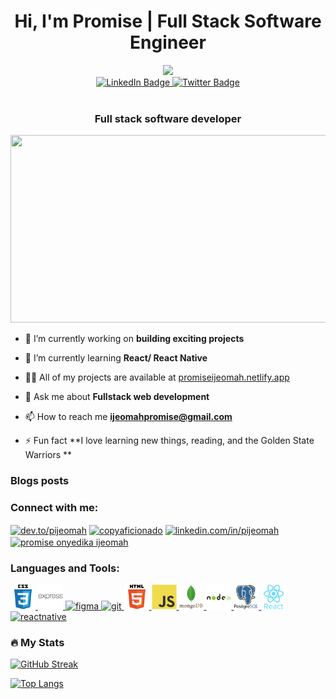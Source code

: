 <h1 align="center">Hi, I'm Promise | Full Stack Software Engineer</h1>
<div align ="center">
<img src= "https://media.giphy.com/media/CuuSHzuc0O166MRfjt/giphy.gif" width = "150"></img>
</div>
<div id="badges" align= "center">
  <a href="  linkedin.com/in/pijeomah">
    <img src="https://img.shields.io/badge/LinkedIn-blue?style=for-the-badge&logo=linkedin&logoColor=white" alt="LinkedIn Badge"/>
  </a>
  <a href="https://twitter.com/copyaficionado">
    <img src="https://img.shields.io/badge/Twitter-blue?style=for-the-badge&logo=twitter&logoColor=white" alt="Twitter Badge"/>
  </a>
</div>
<div align ="center"><img src="https://komarev.com/ghpvc/?username=pijeomah&style=flat-square&color=blue" alt=""/></div>

<h3 align="center"> Full stack software developer</h3>
<div align= "center"><img src="https://media.giphy.com/media/dWesBcTLavkZuG35MI/giphy.gif" width="600" height="300"/></div>

- 🔭 I’m currently working on **building exciting projects**

- 🌱 I’m currently learning **React/ React Native**

- 👨‍💻 All of my projects are available at [promiseijeomah.netlify.app](promiseijeomah.netlify.app)

- 💬 Ask me about **Fullstack web development**

- 📫 How to reach me **ijeomahpromise@gmail.com**

- ⚡ Fun fact **I love learning new things, reading, and the Golden State Warriors **



### Blogs posts
<!-- BLOG-POST-LIST:START -->
<!-- BLOG-POST-LIST:END -->

<h3 align="left">Connect with me:</h3>
<p align="left">
<a href="https://dev.to/dev.to/pijeomah" target="blank"><img align="center" src="https://raw.githubusercontent.com/rahuldkjain/github-profile-readme-generator/master/src/images/icons/Social/devto.svg" alt="dev.to/pijeomah" height="30" width="40" /></a>
<a href="https://twitter.com/copyaficionado" target="blank"><img align="center" src="https://raw.githubusercontent.com/rahuldkjain/github-profile-readme-generator/master/src/images/icons/Social/twitter.svg" alt="copyaficionado" height="30" width="40" /></a>
<a href="https://linkedin.com/in/linkedin.com/in/pijeomah" target="blank"><img align="center" src="https://raw.githubusercontent.com/rahuldkjain/github-profile-readme-generator/master/src/images/icons/Social/linked-in-alt.svg" alt="linkedin.com/in/pijeomah" height="30" width="40" /></a>
<a href="https://fb.com/promise onyedika ijeomah" target="blank"><img align="center" src="https://raw.githubusercontent.com/rahuldkjain/github-profile-readme-generator/master/src/images/icons/Social/facebook.svg" alt="promise onyedika ijeomah" height="30" width="40" /></a>
</p>

<h3 align="left">Languages and Tools:</h3>
<p align="left"> <a href="https://www.w3schools.com/css/" target="_blank" rel="noreferrer"> <img src="https://raw.githubusercontent.com/devicons/devicon/master/icons/css3/css3-original-wordmark.svg" alt="css3" width="40" height="40"/> </a> <a href="https://expressjs.com" target="_blank" rel="noreferrer"> <img src="https://raw.githubusercontent.com/devicons/devicon/master/icons/express/express-original-wordmark.svg" alt="express" width="40" height="40"/> </a> <a href="https://www.figma.com/" target="_blank" rel="noreferrer"> <img src="https://www.vectorlogo.zone/logos/figma/figma-icon.svg" alt="figma" width="40" height="40"/> </a> <a href="https://git-scm.com/" target="_blank" rel="noreferrer"> <img src="https://www.vectorlogo.zone/logos/git-scm/git-scm-icon.svg" alt="git" width="40" height="40"/> </a> <a href="https://www.w3.org/html/" target="_blank" rel="noreferrer"> <img src="https://raw.githubusercontent.com/devicons/devicon/master/icons/html5/html5-original-wordmark.svg" alt="html5" width="40" height="40"/> </a> <a href="https://developer.mozilla.org/en-US/docs/Web/JavaScript" target="_blank" rel="noreferrer"> <img src="https://raw.githubusercontent.com/devicons/devicon/master/icons/javascript/javascript-original.svg" alt="javascript" width="40" height="40"/> </a> <a href="https://www.mongodb.com/" target="_blank" rel="noreferrer"> <img src="https://raw.githubusercontent.com/devicons/devicon/master/icons/mongodb/mongodb-original-wordmark.svg" alt="mongodb" width="40" height="40"/> </a> <a href="https://nodejs.org" target="_blank" rel="noreferrer"> <img src="https://raw.githubusercontent.com/devicons/devicon/master/icons/nodejs/nodejs-original-wordmark.svg" alt="nodejs" width="40" height="40"/> </a> <a href="https://www.postgresql.org" target="_blank" rel="noreferrer"> <img src="https://raw.githubusercontent.com/devicons/devicon/master/icons/postgresql/postgresql-original-wordmark.svg" alt="postgresql" width="40" height="40"/> </a> <a href="https://reactjs.org/" target="_blank" rel="noreferrer"> <img src="https://raw.githubusercontent.com/devicons/devicon/master/icons/react/react-original-wordmark.svg" alt="react" width="40" height="40"/> </a> <a href="https://reactnative.dev/" target="_blank" rel="noreferrer"> <img src="https://reactnative.dev/img/header_logo.svg" alt="reactnative" width="40" height="40"/> </a> </p>


### :fire: My Stats
[![GitHub Streak](http://github-readme-streak-stats.herokuapp.com?user=pijeomah&theme=dark)](https://git.io/streak-stats)

[![Top Langs](https://github-readme-stats.vercel.app/api/top-langs/?username=pijeomah)](https://github.com/anuraghazra/github-readme-stats)

